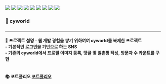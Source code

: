 <div class="d-flex">
<img src="https://img.shields.io/badge/Java-007396?style=flat-square&logo=Java&logoColor=white"/>
<img src="https://img.shields.io/badge/HTML5-E34F26?style=flat-square&logo=HTML5&logoColor=white"/>
<img src="https://img.shields.io/badge/Jquery-0769AD?style=flat-square&logo=Jquery&logoColor=white"/>
<img src="https://img.shields.io/badge/JavaScript-F7DF1E?style=flat-square&logo=JavaScript&logoColor=white"/>
<img src="https://img.shields.io/badge/CSS3-1572B6?style=flat-square&logo=CSS3&logoColor=white"/>
<img src="https://img.shields.io/badge/Spring-6DB33F?style=flat-square&logo=Spring&logoColor=white"/>
<img src="https://img.shields.io/badge/Eclipse-2C2255?style=flat-square&logo=Eclipse&logoColor=white"/>
<img src="https://img.shields.io/badge/Mysql-4479A1?style=flat-square&logo=Mysql&logoColor=white"/>
<img src="https://img.shields.io/badge/AWS-232F3E?style=flat-square&logo=AWS&logoColor=white"/>
</div>
<h3>🌈 cyworld<h3>
<hr>
<h4> 💁 프로젝트 설명
- 웹 개발 경험을 쌓기 위하여여 cyworld를 복제한 프로젝트<br>
- 기본적인 로그인을 기반으로 하는 SNS <br>
- 기존의 cyworld에서 프로필 이미지 등록, 댓글 및 일촌평 작성, 방문자 수 카운트를 구현 <h4>
<br>
📚 포트폴리오
<a href="#">포트폴리오</a>
  
  
  

